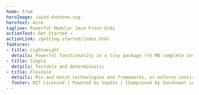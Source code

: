 ```yaml
---
home: true
heroImage: /wind-duotone.svg
heroText: Aire 
tagline: Powerful Modular Java Front-Ends 
actionText: Get Started →
actionLink: /getting-started/index.html
features:
- title: Lightweight 
  details: Powerful functionality in a tiny package (<5 MB complete installation).  Reduce startup times by >90%
- title: Simple
  details: Testable and deterministic
- title: Flexible 
  details: Mix and match technologies and frameworks, or enforce consistency and isolation.  Broad framework support!
  footer: MIT Licensed | Powered by Vaadin | Championed by Sunshower.io | &copy; 2018-present Sunshower.io 
---
```


